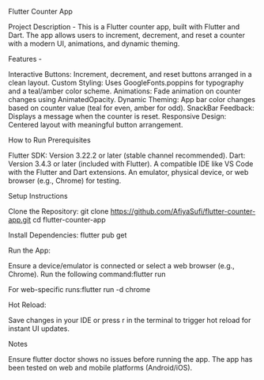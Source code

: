 Flutter Counter App

Project Description -
This is a Flutter counter app, built with Flutter and Dart. The app allows users to increment, decrement, and reset a counter with a modern UI, animations, and dynamic theming.

Features -

Interactive Buttons: Increment, decrement, and reset buttons arranged in a clean layout.
Custom Styling: Uses GoogleFonts.poppins for typography and a teal/amber color scheme.
Animations: Fade animation on counter changes using AnimatedOpacity.
Dynamic Theming: App bar color changes based on counter value (teal for even, amber for odd).
SnackBar Feedback: Displays a message when the counter is reset.
Responsive Design: Centered layout with meaningful button arrangement.

How to Run
Prerequisites

Flutter SDK: Version 3.22.2 or later (stable channel recommended).
Dart: Version 3.4.3 or later (included with Flutter).
A compatible IDE like VS Code with the Flutter and Dart extensions.
An emulator, physical device, or web browser (e.g., Chrome) for testing.

Setup Instructions

Clone the Repository:
git clone https://github.com/AfiyaSufi/flutter-counter-app.git
cd flutter-counter-app

Install Dependencies:
flutter pub get

Run the App:

Ensure a device/emulator is connected or select a web browser (e.g., Chrome).
Run the following command:flutter run

For web-specific runs:flutter run -d chrome

Hot Reload:

Save changes in your IDE or press r in the terminal to trigger hot reload for instant UI updates.

Notes

Ensure flutter doctor shows no issues before running the app.
The app has been tested on web and mobile platforms (Android/iOS).
